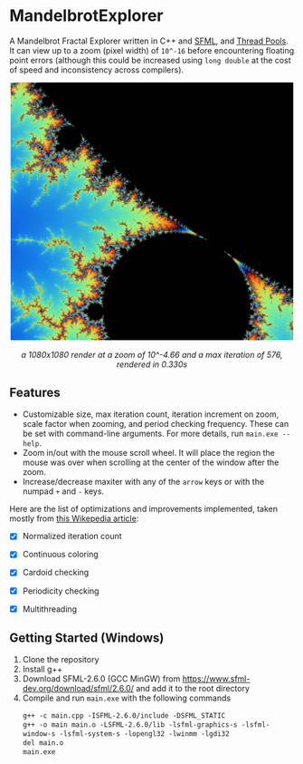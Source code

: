 # MandelbrotExplorer
A Mandelbrot Fractal Explorer written in C++ and [SFML](https://www.sfml-dev.org/), and [Thread Pools](https://github.com/bshoshany/thread-pool).
It can view up to a zoom (pixel width) of `10^-16` before encountering floating point errors (although this could be increased using `long double` at the cost of speed and inconsistency across compilers).

<p align="center"><img src="https://github.com/Orbital-Web/MandelbrotExplorer/blob/02de17a941259230d2e1557cf1bc374a1748e58c/Render.png" width=500/></p>
<p align="center"><i>a 1080x1080 render at a zoom of 10^-4.66 and a max iteration of 576, rendered in 0.330s</i></p>


## Features
- Customizable size, max iteration count, iteration increment on zoom, scale factor when zooming, and period checking frequency. These can be set with command-line arguments. For more details, run `main.exe --help`. 
- Zoom in/out with the mouse scroll wheel. It will place the region the mouse was over when scrolling at the center of the window after the zoom.
- Increase/decrease maxiter with any of the `arrow` keys or with the numpad `+` and `-` keys.

Here are the list of optimizations and improvements implemented, taken mostly from [this Wikepedia article](https://www.wikiwand.com/en/Plotting_algorithms_for_the_Mandelbrot_set):
- [x] Normalized iteration count
- [x] Continuous coloring
- [x] Cardoid checking
- [x] Periodicity checking
- [x] Multithreading


## Getting Started (Windows)
1. Clone the repository
2. Install g++
3. Download SFML-2.6.0 (GCC MinGW) from https://www.sfml-dev.org/download/sfml/2.6.0/ and add it to the root directory
4. Compile and run `main.exe` with the following commands
    ```
    g++ -c main.cpp -ISFML-2.6.0/include -DSFML_STATIC
    g++ -o main main.o -LSFML-2.6.0/lib -lsfml-graphics-s -lsfml-window-s -lsfml-system-s -lopengl32 -lwinmm -lgdi32
    del main.o
    main.exe
    ```
